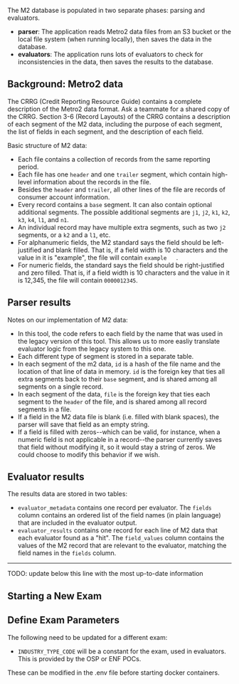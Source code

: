 The M2 database is populated in two separate phases: parsing and evaluators.
- **parser**: The application reads Metro2 data files from an S3 bucket or the local file system (when running locally), then saves the data in the database.
- **evaluators**: The application runs lots of evaluators to check for inconsistencies in the data, then saves the results to the database.

## Background: Metro2 data

The CRRG (Credit Reporting Resource Guide) contains a complete description of the Metro2 data format.
Ask a teammate for a shared copy of the CRRG.
Section 3-6 (Record Layouts) of the CRRG contains a description of each segment of the M2 data,
including the purpose of each segment, the list of fields in each segment, and the description of each field.

Basic structure of M2 data:
- Each file contains a collection of records from the same reporting period.
- Each file has one `header` and one `trailer` segment, which contain high-level information about the records in the file.
- Besides the `header` and `trailer`, all other lines of the file are records of consumer account information.
- Every record contains a `base` segment. It can also contain optional additional segments. The possible additional segments are `j1`, `j2`, `k1`, `k2`, `k3`, `k4`, `l1`, and `n1`.
- An individual record may have multiple extra segments, such as two `j2` segments, or a `k2` and a `l1`, etc.
- For alphanumeric fields, the M2 standard says the field should be left-justified and blank filled. That is, if a field width is 10 characters and the value in it is "example", the file will contain `example   `.
- For numeric fields, the standard says the field should be right-justified and zero filled. That is, if a field width is 10 characters and the value in it is 12,345, the file will contain `0000012345`.

## Parser results

Notes on our implementation of M2 data:
- In this tool, the code refers to each field by the name that was used in the legacy version of this tool. This allows us to more easliy translate evaluator logic from the legacy system to this one.
- Each different type of segment is stored in a separate table.
- In each segment of the m2 data, `id` is a hash of the file name and the location of that line of data in memory. `id` is the foreign key that ties all extra segments back to their `base` segment, and is shared among all segments on a single record.
- In each segment of the data, `file` is the foreign key that ties each segment to the `header` of the file, and is shared among all record segments in a file.
- If a field in the M2 data file is blank (i.e. filled with blank spaces), the parser will save that field as an empty string.
- If a field is filled with zeros--which can be valid, for instance, when a numeric field is not applicable in a record--the parser currently saves that field without modifying it, so it would stay a string of zeros. We could choose to modify this behavior if we wish.

## Evaluator results

The results data are stored in two tables:
- `evaluator_metadata` contains one record per evaluator. The `fields` column contains an ordered list of the field names (in plain language) that are included in the evaluator output.
- `evaluator_results` contains one record for each line of M2 data that each evaluator found as a "hit". The `field_values` column contains the values of the M2 record that are relevant to the evaluator, matching the field names in the `fields` column.


---

TODO: update below this line with the most up-to-date information

## Starting a New Exam
## Define Exam Parameters

The following need to be updated for a different exam:

  - `INDUSTRY_TYPE_CODE` will be a constant for the exam, used in evaluators. This is provided by the OSP or ENF POCs.

These can be modified in the .env file before starting docker containers.